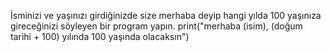 İsminizi ve yaşınızı girdiğinizde size merhaba deyip hangi yılda 100 yaşınıza gireceğinizi söyleyen bir program yapın.
print("merhaba (isim), (doğum tarihi + 100) yılında 100 yaşında olacaksın")
